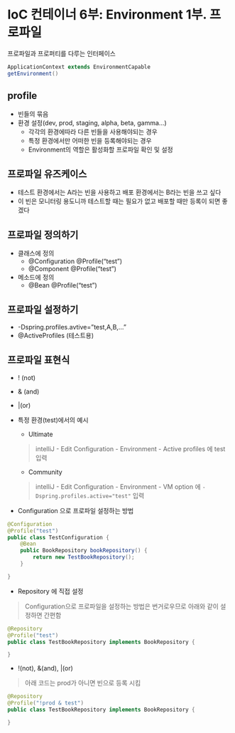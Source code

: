 # IoC 컨테이너 6부: Environment 1부. 프로파일
프로파일과 프로퍼티를 다루는 인터페이스
```java
ApplicationContext extends ​EnvironmentCapable
getEnvironment()
```

## profile
- 빈들의 묶음
- 환경 설정(dev, prod, staging, alpha, beta, gamma...)
  - 각각의 환경에따라 다른 빈들을 사용해야되는 경우
  - 특정 환경에서만 어떠한 빈을 등록해야되는 경우
  - Environment​의 역할은 활성화할 프로파일 확인 및 설정

## 프로파일 유즈케이스
- 테스트 환경에서는 A라는 빈을 사용하고 배포 환경에서는 B라는 빈을 쓰고 싶다
- 이 빈은 모니터링 용도니까 테스트할 때는 필요가 없고 배포할 때만 등록이 되면 좋겠다

## 프로파일 정의하기
- 클래스에 정의
  - @Configuration @Profile(“test”)
  - @Component @Profile(“test”)
- 메소드에 정의
  - @Bean @Profile(“test”)

## 프로파일 설정하기
- -Dspring.profiles.avtive=”test,A,B,...”
- @ActiveProfiles​ (테스트용)

## 프로파일 표현식
- ! (not)
- & (and)
- |(or)

- 특정 환경(test)에서의 예시
  - Ultimate
  > intelliJ - Edit Configuration - Environment - Active profiles 에 test 입력

  - Community
  > intelliJ - Edit Configuration - Environment - VM option 에 `-Dspring.profiles.active="test"` 입력

- Configuration 으로 프로파일 설정하는 방법
```java
@Configuration
@Profile("test")
public class TestConfiguration {
    @Bean
    public BookRepository bookRepository() {
        return new TestBookRepository();
    }

}
```

- Repository 에 직접 설정
> Configuration으로 프로파일을 설정하는 방법은 번거로우므로 아래와 같이 설정하면 간편함
```java
@Repository
@Profile("test")
public class TestBookRepository implements BookRepository {

}
```

- !(not), &(and), |(or)
> 아래 코드는 prod가 아니면 빈으로 등록 시킴
```java
@Repository
@Profile("!prod & test")
public class TestBookRepository implements BookRepository {

}
```
